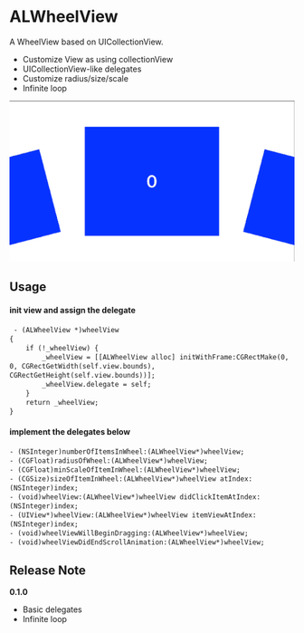 # ALWheelView

A WheelView based on UICollectionView.
* Customize View as using collectionView
* UICollectionView-like delegates
* Customize radius/size/scale
* Infinite loop

![image](https://github.com/AshStill/ALWheelView/blob/master/screenshot.gif)

## Usage
#### init view and assign the delegate
     - (ALWheelView *)wheelView
    {
        if (!_wheelView) {
            _wheelView = [[ALWheelView alloc] initWithFrame:CGRectMake(0, 0, CGRectGetWidth(self.view.bounds), CGRectGetHeight(self.view.bounds))];
            _wheelView.delegate = self;
        }
        return _wheelView;
    }
    
#### implement the delegates below
    - (NSInteger)numberOfItemsInWheel:(ALWheelView*)wheelView;
    - (CGFloat)radiusOfWheel:(ALWheelView*)wheelView;
    - (CGFloat)minScaleOfItemInWheel:(ALWheelView*)wheelView;
    - (CGSize)sizeOfItemInWheel:(ALWheelView*)wheelView atIndex:(NSInteger)index;
    - (void)wheelView:(ALWheelView*)wheelView didClickItemAtIndex:(NSInteger)index;
    - (UIView*)wheelView:(ALWheelView*)wheelView itemViewAtIndex:(NSInteger)index;
    - (void)wheelViewWillBeginDragging:(ALWheelView*)wheelView;
    - (void)wheelViewDidEndScrollAnimation:(ALWheelView*)wheelView;


## Release Note

**0.1.0**
* Basic delegates
* Infinite loop
